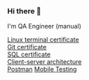 ### Hi there 👋

I'm QA Engineer (manual)

[Linux terminal certificate](https://drive.google.com/file/d/1nvkkJGlg91q6jjZJK0hrrqwV7Eh_2pvv/view?usp=sharing) \
[Git certificate](https://drive.google.com/file/d/1LkCwkG-CobcMiCmuAjODdSjvPKHMrW9v/view?usp=sharing) \
[SQL certificate](https://drive.google.com/file/d/15LrvW8Jpei01YB3fEo3SscTdt66KLFKo/view?usp=sharing) \
[Client-server architecture](https://drive.google.com/file/d/1Bdf_LO_Hip5ZzbOOSJDdVR-x1rB7GVr1/view?usp=sharing) \
[Postman](https://drive.google.com/file/d/1XHEGwff6gorVdQmZkCENV9_uS0RappRC/view?usp=drive_link)
[Mobile Testing](https://drive.google.com/file/d/15-lxX4zyrV_jbXcE-pYFcs8o3dRfN9W7/view?usp=sharing)
